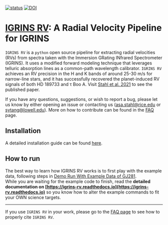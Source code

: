 [![status](https://joss.theoj.org/papers/37282917527e6c195d9dff80107388fd/status.svg)](https://joss.theoj.org/papers/37282917527e6c195d9dff80107388fd)
[![DOI](https://zenodo.org/badge/266670787.svg)](https://zenodo.org/badge/latestdoi/266670787)

# [IGRINS RV](https://github.com/shihyuntang/igrins_rv): A Radial Velocity Pipeline for IGRINS


``IGRINS RV`` is a ``python`` open source pipeline for extracting radial velocities (RVs) from spectra taken with the Immersion GRating INfrared Spectrometer (IGRINS). It uses a modified forward modeling technique that leverages telluric absorption lines as a common-path wavelength calibrator. ``IGRINS RV`` achieves an RV precision in the H and K bands of around 25-30 m/s for narrow-line stars, and it has successfully recovered the planet-induced RV signals of both HD 189733 and &tau; Boo A. Visit [Stahl et al. 2021](https://ui.adsabs.harvard.edu/abs/2021AJ....161..283S/abstract) to see the published paper.

If you have any questions, suggestions, or wish to report a bug, please let us know by either opening an issue or contacting us (asa.stahl@rice.edu or sytang@lowell.edu).
More on how to contribute can be found in the [FAQ](https://igrins-rv.readthedocs.io/en/latest/FAQ.html#q-how-do-i-report-bugs) page.

## Installation
A detailed installation guide can be found [here](https://igrins-rv.readthedocs.io/en/latest/Installation.html).

## How to run
The best way to learn how IGRINS RV works is to first play with the example data, following steps in [Demo Run With Example Data of GJ281](https://igrins-rv.readthedocs.io/en/latest/Demo%20with%20Example%20Data%20%28GJ281%29.html). \
While you are waiting for the example code to finish, read the **detailed documentation on [https://igrins-rv.readthedocs.io](https://igrins-rv.readthedocs.io)** so you know how to alter the example commands to fit your OWN science targets.

***
If you use ``IGRINS RV`` in your work, please go to the [FAQ page](https://igrins-rv.readthedocs.io/en/latest/FAQ.html) to see how to properly cite ``IGRINS RV``.

